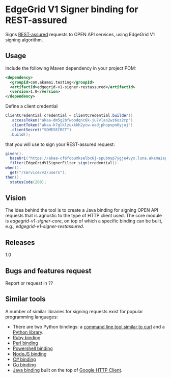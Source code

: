 # EdgeGrid V1 Signer binding for REST-assured

Signs [REST-assured][11] requests to OPEN API services, using EdgeGrid V1 signing algorithm.

## Usage

Include the following Maven dependency in your project POM:

```xml
<dependency>
  <groupId>com.akamai.testing</groupId>
  <artifactId>edgegrid-v1-signer-restassured</artifactId>
  <version>1.0</version>
</dependency>
```

Define a client credential

```java
ClientCredential credential = ClientCredential.builder()
  .accessToken("akaa-dm5g2bfwoodqnc6k-ju7vlao2wz6oz2rp")
  .clientToken("akaa-k7glklzuxkkh2ycw-oadjphopvpn6yjoj")
  .clientSecret("SOMESECRET")
  .build();
```      

that you will use to sign your REST-assured request:

```java
given().
  baseUri("https://akaa-cf6fooumkselbx6j-spubmyp7ygje4vyx.luna.akamaiapis.net").
  filter(EdgeGridV1SignerFilter.sign(credential)).
when().
  get("/service/v2/users").
then().
  statusCode(200);
```

## Vision

The idea behind the tool is to create a Java binding for signing OPEN API requests that is agnostic to the type of 
HTTP client used. The core module is *edgegrid-v1-signer-core*, on top of which a specific binding can be built, e.g., 
*edgegrid-v1-signer-restassured*.

## Releases 

1.0

## Bugs and features request

Report or request in ??

## Similar tools

A number of similar libraries for signing requests exist for popular programming languages:

* There are two Python bindings: a [command line tool similar to curl][1] and a [Python library][2].
* [Ruby binding][2]
* [Perl binding][3]
* [Powershell binding][4]
* [NodeJS binding][5]
* [C# binding][6]
* [Go binding][7]
* [Java binding][9] built on the top of [Google HTTP Client][10].

[1]: https://github.com/akamai-open/edgegrid-curl
[2]: https://github.com/akamai-open/AkamaiOPEN-edgegrid-python
[3]: https://github.com/akamai-open/AkamaiOPEN-edgegrid-ruby
[4]: https://github.com/akamai-open/AkamaiOPEN-edgegrid-perl
[5]: https://github.com/akamai-open/AkamaiOPEN-powershell
[6]: https://github.com/akamai-open/AkamaiOPEN-edgegrid-node
[7]: https://github.com/akamai-open/AkamaiOPEN-edgegrid-C-Sharp
[8]: https://github.com/akamai-open/AkamaiOPEN-edgegrid-golang
[9]: https://github.com/akamai-open/AkamaiOPEN-edgegrid-java
[10]: https://github.com/google/google-http-java-client
[11]: https://github.com/rest-assured/rest-assured
